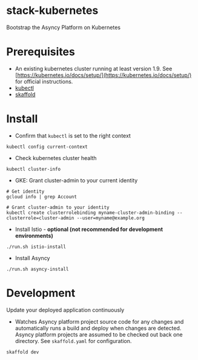 # stack-kubernetes
Bootstrap the Asyncy Platform on Kubernetes

# Prerequisites

* An existing kubernetes cluster running at least version 1.9. See [https://kubernetes.io/docs/setup/](https://kubernetes.io/docs/setup/) for official instructions.
* [kubectl](https://kubernetes.io/docs/tasks/tools/install-kubectl/)
* [skaffold](https://github.com/GoogleCloudPlatform/skaffold)

# Install

* Confirm that `kubectl` is set to the right context
```shell
kubectl config current-context
```

* Check kubernetes cluster health
```shell
kubectl cluster-info
```

* GKE: Grant cluster-admin to your current identity
```shell
# Get identity
gcloud info | grep Account

# Grant cluster-admin to your identity
kubectl create clusterrolebinding myname-cluster-admin-binding --clusterrole=cluster-admin --user=myname@example.org
```

* Install Istio - **optional (not recommended for development environments)**
```shell
./run.sh istio-install
```

* Install Asyncy
```shell
./run.sh asyncy-install
```

# Development

Update your deployed application continuously

* Watches Asyncy platform project source code for any changes and automatically runs a build and deploy when changes are detected. Asyncy platform projects are assumed to be checked out back one directory. See `skaffold.yaml` for configuration.
```shell
skaffold dev
```
